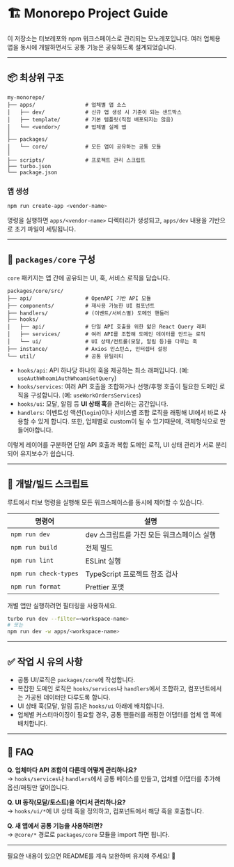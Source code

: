 # 🏗️ Monorepo Project Guide

이 저장소는 터보레포와 npm 워크스페이스로 관리되는 모노레포입니다. 여러 업체용 앱을 동시에 개발하면서도 공통 기능은 공유하도록 설계되었습니다.

---

## 📦 최상위 구조

```
my-monorepo/
├── apps/                # 업체별 앱 소스
│   ├── dev/             # 신규 앱 생성 시 기준이 되는 샌드박스
│   ├── template/        # 기본 템플릿(직접 배포되지는 않음)
│   └── <vendor>/        # 업체별 실제 앱
│
├── packages/
│   └── core/            # 모든 앱이 공유하는 공통 모듈
│
├── scripts/             # 프로젝트 관리 스크립트
├── turbo.json
└── package.json
```

### 앱 생성

```bash
npm run create-app <vendor-name>
```

명령을 실행하면 `apps/<vendor-name>` 디렉터리가 생성되고, `apps/dev` 내용을 기반으로 초기 파일이 세팅됩니다.

---

## 🧱 `packages/core` 구성

`core` 패키지는 앱 간에 공유되는 UI, 훅, 서비스 로직을 담습니다.

```
packages/core/src/
├── api/                 # OpenAPI 기반 API 모듈
├── components/          # 재사용 가능한 UI 컴포넌트
├── handlers/            # (이벤트/서비스별) 도메인 핸들러
├── hooks/
│   ├── api/             # 단일 API 호출을 위한 얇은 React Query 래퍼
│   ├── services/        # 여러 API를 조합해 도메인 데이터를 만드는 로직
│   └── ui/              # UI 상태/컨트롤(모달, 알림 등)을 다루는 훅
├── instance/            # Axios 인스턴스, 인터셉터 설정
└── util/                # 공통 유틸리티
```

- `hooks/api`: API 하나당 하나의 훅을 제공하는 최소 래퍼입니다. (예: `useAuthWhoamiAuthWhoamiGetQuery`)
- `hooks/services`: 여러 API 호출을 조합하거나 선행/후행 호출이 필요한 도메인 로직을 구성합니다. (예: `useWorkOrdersServices`)
- `hooks/ui`: 모달, 알림 등 **UI 상태 훅**을 관리하는 공간입니다.
- `handlers`: 이벤트성 액션(`login`)이나 서비스별 조합 로직을 래핑해 UI에서 바로 사용할 수 있게 합니다. 또한, 업체별로 custom이 될 수 있기때문에, 객체형식으로 만들어야합니다.

이렇게 레이어를 구분하면 단일 API 호출과 복합 도메인 로직, UI 상태 관리가 서로 분리되어 유지보수가 쉽습니다.

---

## 🚀 개발/빌드 스크립트

루트에서 터보 명령을 실행해 모든 워크스페이스를 동시에 제어할 수 있습니다.

| 명령어                | 설명                                       |
| --------------------- | ------------------------------------------ |
| `npm run dev`         | dev 스크립트를 가진 모든 워크스페이스 실행 |
| `npm run build`       | 전체 빌드                                  |
| `npm run lint`        | ESLint 실행                                |
| `npm run check-types` | TypeScript 프로젝트 참조 검사              |
| `npm run format`      | Prettier 포맷                              |

개별 앱만 실행하려면 필터링을 사용하세요.

```bash
turbo run dev --filter=<workspace-name>
# 또는
npm run dev -w apps/<workspace-name>
```

---

## ✅ 작업 시 유의 사항

- 공통 UI/로직은 `packages/core`에 작성합니다.
- 복잡한 도메인 로직은 `hooks/services`나 `handlers`에서 조합하고, 컴포넌트에서는 가공된 데이터만 다루도록 합니다.
- UI 상태 훅(모달, 알림 등)은 `hooks/ui` 아래에 배치합니다.
- 업체별 커스터마이징이 필요할 경우, 공통 핸들러를 래핑한 어댑터를 업체 앱 쪽에 배치합니다.

---

## 🙋 FAQ

**Q. 업체마다 API 조합이 다른데 어떻게 관리하나요?**  
→ `hooks/services`나 `handlers`에서 공통 베이스를 만들고, 업체별 어댑터를 추가해 옵션/매핑만 덮어씁니다.

**Q. UI 동작(모달/토스트)을 어디서 관리하나요?**  
→ `hooks/ui/*`에 UI 상태 훅을 정의하고, 컴포넌트에서 해당 훅을 호출합니다.

**Q. 새 앱에서 공통 기능을 사용하려면?**  
→ `@core/*` 경로로 `packages/core` 모듈을 import 하면 됩니다.

---

필요한 내용이 있으면 README를 계속 보완하며 유지해 주세요! 🙂
